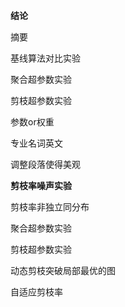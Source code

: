 **结论**

摘要

基线算法对比实验

聚合超参数实验

剪枝超参数实验

参数or权重

专业名词英文

调整段落使得美观



**剪枝率噪声实验**

剪枝率非独立同分布

聚合超参数实验

剪枝超参数实验

动态剪枝突破局部最优的图



自适应剪枝率
